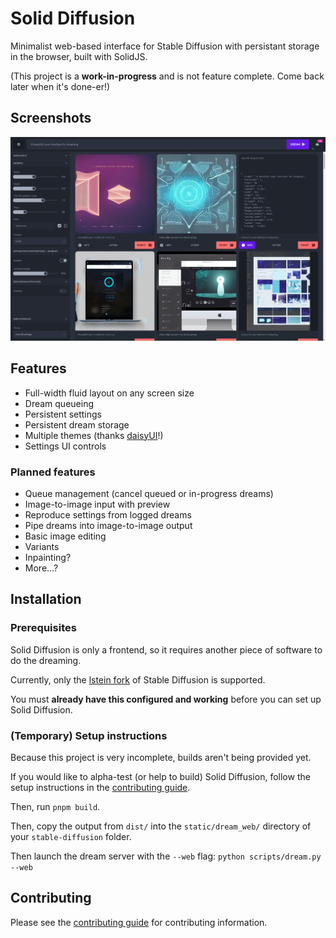 # Solid Diffusion

Minimalist web-based interface for Stable Diffusion with persistant storage in the browser, built with SolidJS.

(This project is a **__work-in-progress__** and is not feature complete. Come back later when it's done-er!)

## Screenshots

<div align="center">
  <img src="./screenshots/prerelease.png" alt="Screenshot" />
</div>

## Features

* Full-width fluid layout on any screen size
* Dream queueing
* Persistent settings
* Persistent dream storage
* Multiple themes (thanks [daisyUI](https://daisyui.com)!)
* Settings UI controls

### Planned features

* Queue management (cancel queued or in-progress dreams)
* Image-to-image input with preview
* Reproduce settings from logged dreams
* Pipe dreams into image-to-image output
* Basic image editing
* Variants
* Inpainting?
* More...?

## Installation

### Prerequisites

Solid Diffusion is only a frontend, so it requires another piece of software to do the dreaming.

Currently, only the [lstein fork](https://github.com/lstein/stable-diffusion/) of Stable Diffusion is supported. 

You must **already have this configured and working** before you can set up Solid Diffusion.

### (Temporary) Setup instructions

Because this project is very incomplete, builds aren't being provided yet.

If you would like to alpha-test (or help to build) Solid Diffusion, follow the setup instructions in the [contributing guide](./CONTRIBUTING.md).

Then, run `pnpm build`.

Then, copy the output from `dist/` into the `static/dream_web/` directory of your `stable-diffusion` folder.

Then launch the dream server with the `--web` flag: `python scripts/dream.py --web`

## Contributing

Please see the [contributing guide](./CONTRIBUTING.md) for contributing information.
